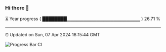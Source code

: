 ### Hi there 👋

⏳ Year progress { ████████▁▁▁▁▁▁▁▁▁▁▁▁▁▁▁▁▁▁▁▁▁▁ } 26.71 %

---

⏰ Updated on Sun, 07 Apr 2024 18:15:44 GMT

![Progress Bar CI](https://github.com/liununu/liununu/workflows/Progress%20Bar%20CI/badge.svg)
